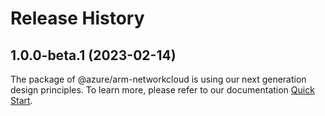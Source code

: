 # Release History
    
## 1.0.0-beta.1 (2023-02-14)

The package of @azure/arm-networkcloud is using our next generation design principles. To learn more, please refer to our documentation [Quick Start](https://aka.ms/js-track2-quickstart).
